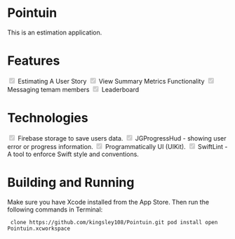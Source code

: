 # Pointuin

This is an estimation application.

# Features

<input type="checkbox" disabled checked /> Estimating A User Story
<input type="checkbox" disabled checked /> View Summary Metrics Functionality
<input type="checkbox" disabled checked /> Messaging temam members
<input type="checkbox" disabled checked /> Leaderboard

# Technologies

<input type="checkbox" disabled checked /> Firebase storage to save users data.
<input type="checkbox" disabled checked /> JGProgressHud - showing user error or progress information.
<input type="checkbox" disabled checked /> Programmatically UI (UIKit).
<input type="checkbox" disabled checked /> SwiftLint - A tool to enforce Swift style and conventions.

 
# Building and Running

Make sure you have Xcode installed from the App Store. Then run the following commands in Terminal:

`
clone https://github.com/kingsley108/Pointuin.git
pod install
open Pointuin.xcworkspace`
